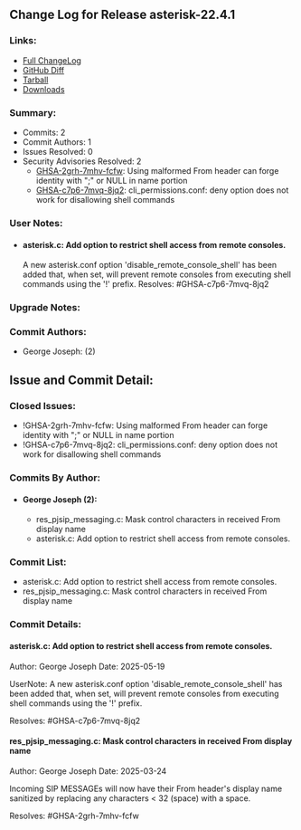 
## Change Log for Release asterisk-22.4.1

### Links:

 - [Full ChangeLog](https://downloads.asterisk.org/pub/telephony/asterisk/releases/ChangeLog-22.4.1.html)  
 - [GitHub Diff](https://github.com/asterisk/asterisk/compare/22.4.0...22.4.1)  
 - [Tarball](https://downloads.asterisk.org/pub/telephony/asterisk/asterisk-22.4.1.tar.gz)  
 - [Downloads](https://downloads.asterisk.org/pub/telephony/asterisk)  

### Summary:

- Commits: 2
- Commit Authors: 1
- Issues Resolved: 0
- Security Advisories Resolved: 2
  - [GHSA-2grh-7mhv-fcfw](https://github.com/asterisk/asterisk/security/advisories/GHSA-2grh-7mhv-fcfw): Using malformed From header can forge identity with ";" or NULL in name portion
  - [GHSA-c7p6-7mvq-8jq2](https://github.com/asterisk/asterisk/security/advisories/GHSA-c7p6-7mvq-8jq2): cli_permissions.conf: deny option does not work for disallowing shell commands

### User Notes:

- #### asterisk.c: Add option to restrict shell access from remote consoles.           
  A new asterisk.conf option 'disable_remote_console_shell' has
  been added that, when set, will prevent remote consoles from executing
  shell commands using the '!' prefix.
  Resolves: #GHSA-c7p6-7mvq-8jq2


### Upgrade Notes:


### Commit Authors:

- George Joseph: (2)

## Issue and Commit Detail:

### Closed Issues:

  - !GHSA-2grh-7mhv-fcfw: Using malformed From header can forge identity with ";" or NULL in name portion
  - !GHSA-c7p6-7mvq-8jq2: cli_permissions.conf: deny option does not work for disallowing shell commands

### Commits By Author:

- #### George Joseph (2):
  - res_pjsip_messaging.c: Mask control characters in received From display name
  - asterisk.c: Add option to restrict shell access from remote consoles.


### Commit List:

-  asterisk.c: Add option to restrict shell access from remote consoles.
-  res_pjsip_messaging.c: Mask control characters in received From display name

### Commit Details:

#### asterisk.c: Add option to restrict shell access from remote consoles.
  Author: George Joseph
  Date:   2025-05-19

  UserNote: A new asterisk.conf option 'disable_remote_console_shell' has
  been added that, when set, will prevent remote consoles from executing
  shell commands using the '!' prefix.

  Resolves: #GHSA-c7p6-7mvq-8jq2

#### res_pjsip_messaging.c: Mask control characters in received From display name
  Author: George Joseph
  Date:   2025-03-24

  Incoming SIP MESSAGEs will now have their From header's display name
  sanitized by replacing any characters < 32 (space) with a space.

  Resolves: #GHSA-2grh-7mhv-fcfw

